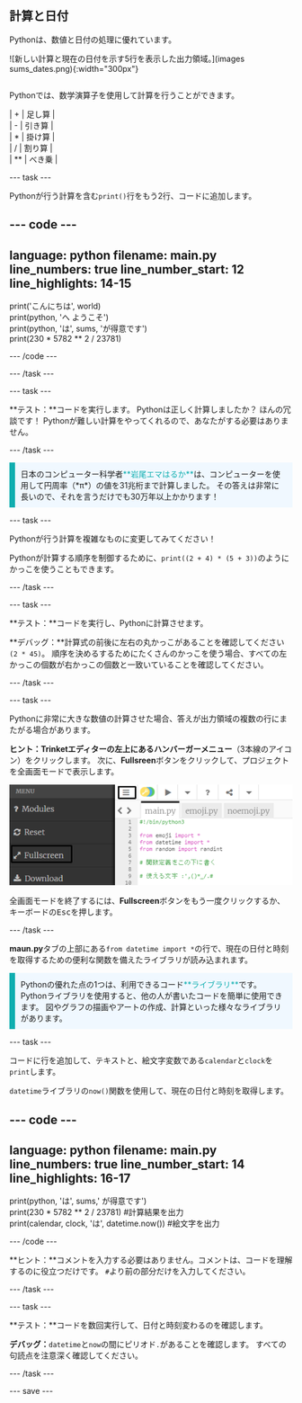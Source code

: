 ## 計算と日付

<div style="display: flex; flex-wrap: wrap">
<div style="flex-basis: 200px; flex-grow: 1; margin-right: 15px;">
Pythonは、数値と日付の処理に優れています。
</div>
<div>

![新しい計算と現在の日付を示す5行を表示した出力領域。](images sums_dates.png){:width="300px"}

</div>
</div>

Pythonでは、数学演算子を使用して計算を行うことができます。

| + | 足し算 |   
| - | 引き算 |   
| * | 掛け算 |   
| / | 割り算 |   
| ** | べき乗 |

--- task ---

Pythonが行う計算を含む`print()`行をもう2行、コードに追加します。

--- code ---
---
language: python filename: main.py line_numbers: true line_number_start: 12
line_highlights: 14-15
---

print('こんにちは', world)   
print(python, 'へ ようこそ')   
print(python, 'は', sums, 'が得意です')   
print(230 * 5782 ** 2 / 23781)

--- /code ---

--- /task ---

--- task ---

**テスト：**コードを実行します。 Pythonは正しく計算しましたか？ ほんの冗談です！ Pythonが難しい計算をやってくれるので、あなたがする必要はありません。

--- /task ---

<p style="border-left: solid; border-width:10px; border-color: #0faeb0; background-color: aliceblue; padding: 10px;">
日本のコンピューター科学者<span style="color: #0faeb0">**岩尾エマはるか**</span>は、コンピューターを使用して円周率（*π*）の値を31兆桁まで計算しました。 その答えは非常に長いので、それを言うだけでも30万年以上かかります！ 
</p>

--- task ---

Pythonが行う計算を複雑なものに変更してみてください！

Pythonが計算する順序を制御するために、`print((2 + 4) * (5 + 3))`のようにかっこを使うこともできます。

--- /task ---

--- task ---

**テスト：**コードを実行し、Pythonに計算させます。

**デバッグ：**計算式の前後に左右の丸かっこがあることを確認してください `(2 * 45)`。 順序を決めるするためにたくさんのかっこを使う場合、すべての左かっこの個数が右かっこの個数と一致いていることを確認してください。

--- /task ---

--- task ---

Pythonに非常に大きな数値の計算させた場合、答えが出力領域の複数の行にまたがる場合があります。

**ヒント：**Trinketエディターの左上にある**ハンバーガーメニュー**（3本線のアイコン）をクリックします。 次に、**Fullsreen**ボタンをクリックして、プロジェクトを全画面モードで表示します。

![左側のメニューがハンバーガーメニューを介して拡張され、全画面オプションが表示されたTrinketエディター。](images/full_screen.png)

全画面モードを終了するには、**Fullscreen**ボタンをもう一度クリックするか、キーボードの<kbd>Esc</kbd>を押します。

--- /task ---

**maun.py**タブの上部にある`from datetime import *`の行で、現在の日付と時刻を取得するための便利な関数を備えたライブラリが読み込まれます。

<p style="border-left: solid; border-width:10px; border-color: #0faeb0; background-color: aliceblue; padding: 10px;">
Pythonの優れた点の1つは、利用できるコード<span style="color: #0faeb0">**ライブラリ**</span>です。 Pythonライブラリを使用すると、他の人が書いたコードを簡単に使用できます。 図やグラフの描画やアートの作成、計算といった様々なライブラリがあります。
</p>

--- task ---

コードに行を追加して、テキストと、絵文字変数である`calendar`と`clock`を`print`します。

`datetime`ライブラリの`now()`関数を使用して、現在の日付と時刻を取得します。

--- code ---
---
language: python filename: main.py line_numbers: true line_number_start: 14
line_highlights: 16-17
---

print(python, 'は', sums,' が得意です')    
print(230 * 5782 ** 2 / 23781) #計算結果を出力     
print(calendar, clock, 'は', datetime.now()) #絵文字を出力

--- /code ---

**ヒント：**コメントを入力する必要はありません。コメントは、コードを理解するのに役立つだけです。 `#`より前の部分だけを入力してください。

--- /task ---

--- task ---

**テスト：**コードを数回実行して、日付と時刻変わるのを確認します。

**デバッグ：**`datetime`と`now`の間にピリオド`.`があることを確認します。 すべての句読点を注意深く確認してください。

--- /task ---

--- save ---

